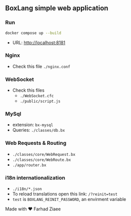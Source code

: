 ## BoxLang simple web application

### Run
```sh
docker compose up --build
```
* URL: [http://localhost:8181](http://localhost:8181)

### Nginx
* Check this file `./nginx.conf`

### WebSocket
* Check this files
  * `./WebSocket.cfc`
  * `./public/script.js`

### MySql
* extension: `bx-mysql`
* Queries: `./classes/db.bx`

### Web Requests & Routing
* `./classes/core/WebRequest.bx`
* `./classes/core/WebRoute.bx`
* `./app/router.bx`

### i18n internationalization
* `./i18n/*.json`
* To reload translations open this link: `/?reinit=test`
* `test` is `BOXLANG_REINIT_PASSWORD`, an envirment variable

  
Made with ♥️ Farhad Ziaee 

